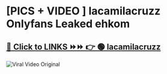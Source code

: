 
 # [PICS + VIDEO ] lacamilacruzz Onlyfans Leaked ehkom

## <h2><a href="https://clipsfans.com/lacamilacruzz&ref=git">🔗 Click to LINKS ⏩⏩ 👉 🟢 lacamilacruzz </a></h2>

<a href="https://clipsfans.com/lacamilacruzz&ref=git" rel="nofollow" data-target="animated-image.originalLink"><img src="https://i.ibb.co.com/xMMVF88/686577567.gif" alt="Viral Video Original" style="max-width: 100%; display: inline-block;" data-target="animated-image.originalImage"></a>

